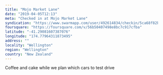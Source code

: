 ```yaml
---
title: "Mojo Market Lane"
date: "2019-04-05T12:13"
meta: "Checked in at Mojo Market Lane"
syndication: "https://www.swarmapp.com/user/492614834/checkin/5ca68f82b6b04b0039ac2440"
foursquare: "https://foursquare.com/v/56b50407498e8bc7c917cfba"
latitude: "-41.29081607387076"
longitude: "174.77964311873495"
address: ""
locality: "Wellington"
region: "Wellington"
country: "New Zealand"
---
```

Coffee and cake while we plan which cars to test drive
